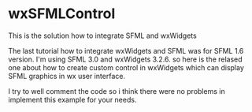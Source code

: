 # wxSFMLControl
This is the solution how to integrate SFML and wxWidgets

The last tutorial how to integrate wxWidgets and SFML was for SFML 1.6 version. I'm using SFML 3.0 and wxWidgets 3.2.6. so here is the relased one about how to create custom control in wxWidgets which can display SFML graphics in wx user interface.

I try to well comment the code so i think there were no problems in implement this example for your needs.
